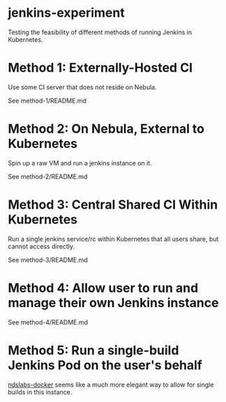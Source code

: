 # jenkins-experiment
Testing the feasibility of different methods of running Jenkins in Kubernetes.

# Method 1: Externally-Hosted CI
Use some CI server that does not reside on Nebula.

See method-1/README.md

# Method 2: On Nebula, External to Kubernetes
Spin up a raw VM and run a jenkins instance on it.

See method-2/README.md

# Method 3: Central Shared CI Within Kubernetes
Run a single jenkins service/rc within Kubernetes that all users share, but cannot access directly.

See method-3/README.md

# Method 4: Allow user to run and manage their own Jenkins instance

See method-4/README.md

# Method 5: Run a single-build Jenkins Pod on the user's behalf
[ndslabs-docker](https://github.com/craig-willis/ndslabs-docker) seems like a much more elegant way to allow for single builds in this instance.

